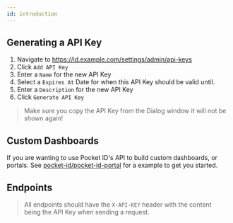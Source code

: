 ```yaml
---
id: introduction
---
```


<script lang="ts">
import OpenapiSpec from '$lib/components/openapi-spec.svelte';
</script>

## Generating a API Key

1. Navigate to https://id.example.com/settings/admin/api-keys
2. Click `Add API Key`
3. Enter a `Name` for the new API Key
4. Select a `Expires At` Date for when this API Key should be valid until.
5. Enter a `Description` for the new API Key
6. Click `Generate API Key`

> Make sure you copy the API Key from the Dialog window it will not be shown again!

## Custom Dashboards

If you are wanting to use Pocket ID's API to build custom dashboards, or portals. See [pocket-id/pocket-id-portal](https://github.com/pocket-id/pocket-id-portal) for a example to get you started.

## Endpoints

> All endpoints should have the `X-API-KEY` header with the content being the API Key when sending a request.

<br />

<OpenapiSpec src="/swagger.yaml" />
